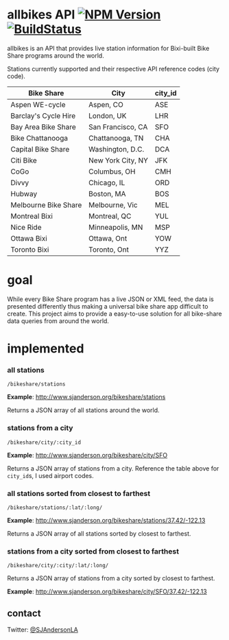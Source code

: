 # allbikes API [![NPM Version](http://img.shields.io/npm/v/allbikes.svg)](https://www.npmjs.org/package/allbikes) [![BuildStatus](http://img.shields.io/travis/SJAnderson/allbikes.svg)](https://travis-ci.org/SJAnderson/allbikes)

allbikes is an API that provides live station information for Bixi-built Bike Share programs around the world.

Stations currently supported and their respective API reference codes (city code).

| Bike Share | City | city_id |
| ----- | ------ |------ |
| Aspen WE-cycle| Aspen, CO | ASE |
| Barclay's Cycle Hire| London, UK| LHR |
| Bay Area Bike Share| San Francisco, CA | SFO |
| Bike Chattanooga | Chattanooga, TN | CHA |
| Capital Bike Share| Washington, D.C.| DCA |
| Citi Bike| New York City, NY | JFK |
| CoGo | Columbus, OH | CMH |
| Divvy | Chicago, IL | ORD |
| Hubway | Boston, MA | BOS |
| Melbourne Bike Share| Melbourne, Vic | MEL |
| Montreal Bixi | Montreal, QC | YUL |
| Nice Ride| Minneapolis, MN| MSP |
| Ottawa Bixi| Ottawa, Ont| YOW |
| Toronto Bixi|Toronto, Ont | YYZ |

# goal
While every Bike Share program has a live JSON or XML feed, the data is presented differently thus making a universal bike share app difficult to create. This project aims to provide a easy-to-use solution for all bike-share data queries from around the world.

# implemented

### all stations
```
/bikeshare/stations
```
**Example**: http://www.sjanderson.org/bikeshare/stations

Returns a JSON array of all stations around the world.


### stations from a city
```
/bikeshare/city/:city_id
```
**Example**: http://www.sjanderson.org/bikeshare/city/SFO

Returns a JSON array of stations from a city. Reference the table above for `city_id`s, I used airport codes.

### all stations sorted from closest to farthest
```
/bikeshare/stations/:lat/:long/
```
**Example**: http://www.sjanderson.org/bikeshare/stations/37.42/-122.13

Returns a JSON array of all stations sorted by closest to farthest.

### stations from a city sorted from closest to farthest
```
/bikeshare/city/:city/:lat/:long/
```
Returns a JSON array of stations from a city sorted by closest to farthest.

**Example**: http://www.sjanderson.org/bikeshare/city/SFO/37.42/-122.13


## contact
Twitter: [@SJAndersonLA](twitter.com/sjandersonla)

